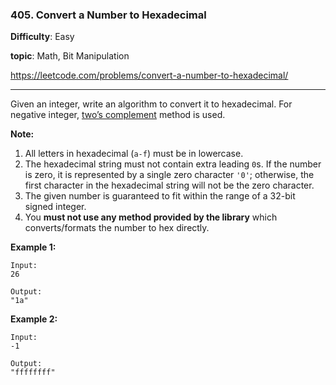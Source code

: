 ### 405. Convert a Number to Hexadecimal

**Difficulty**: Easy

**topic**: Math, Bit Manipulation

<https://leetcode.com/problems/convert-a-number-to-hexadecimal/>

***

Given an integer, write an algorithm to convert it to hexadecimal. For negative integer, [two’s complement](https://en.wikipedia.org/wiki/Two%27s_complement) method is used.

**Note:**

1. All letters in hexadecimal (`a-f`) must be in lowercase.
2. The hexadecimal string must not contain extra leading `0`s. If the number is zero, it is represented by a single zero character `'0'`; otherwise, the first character in the hexadecimal string will not be the zero character.
3. The given number is guaranteed to fit within the range of a 32-bit signed integer.
4. You **must not use any method provided by the library** which converts/formats the number to hex directly.



**Example 1:**

```
Input:
26

Output:
"1a"
```



**Example 2:**

```
Input:
-1

Output:
"ffffffff"
```
